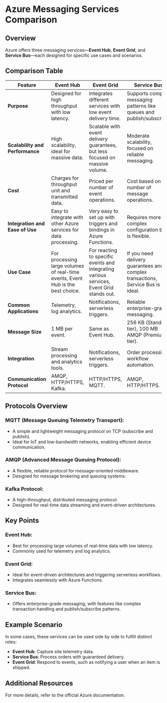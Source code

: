 # Azure Messaging Services Comparison

## Overview

Azure offers three messaging services—**Event Hub**, **Event Grid**, and **Service Bus**—each designed for specific use cases and scenarios.

## Comparison Table

| **Feature**                | **Event Hub**                                       | **Event Grid**                                     | **Service Bus**                                   |
|-----------------------------|----------------------------------------------------|--------------------------------------------------|--------------------------------------------------|
| **Purpose**                | Designed for high throughput with low latency.     | Integrates different services with low event delivery time. | Supports complex messaging patterns like queues and publish/subscribe. |
| **Scalability and Performance** | High scalability, ideal for massive data.          | Scalable with event delivery guarantees, but less focused on massive volume. | Moderate scalability, focused on reliable messaging. |
| **Cost**                   | Charges for throughput unit and transmitted data.  | Priced per number of event operations.           | Cost based on the number of message operations.  |
| **Integration and Ease of Use** | Easy to integrate with other Azure services for data processing. | Very easy to set up with triggers and bindings in Azure Functions. | Requires more complex configuration but is flexible. |
| **Use Case**               | For processing large volumes of real-time events, Event Hub is the best choice. | For reacting to specific events and integrating various services, Event Grid stands out. | If you need delivery guarantees and complex transactions, Service Bus is ideal. |
| **Common Applications**    | Telemetry, log analytics.                          | Notifications, serverless triggers.              | Reliable enterprise-grade messaging.             |
| **Message Size**           | 1 MB per event.                                    | Same as Event Hub.                                | 256 KB (Standard tier), 100 MB AMQP (Premium tier). |
| **Integration**            | Stream processing and analytics tools.            | Notifications, serverless triggers.              | Order processing, workflow automation.           |
| **Communication Protocol** | AMQP, HTTP/HTTPS, Kafka.                           | HTTP/HTTPS, MQTT.                                | AMQP, HTTP/HTTPS.                                |

## Protocols Overview

### MQTT (Message Queuing Telemetry Transport):
- A simple and lightweight messaging protocol on TCP (subscribe and publish).  
- Ideal for IoT and low-bandwidth networks, enabling efficient device communication.

### AMQP (Advanced Message Queuing Protocol):
- A flexible, reliable protocol for message-oriented middleware.  
- Designed for message brokering and queuing systems.

### Kafka Protocol:
- A high-throughput, distributed messaging protocol.  
- Designed for real-time data streaming and event-driven architectures.

## Key Points

### Event Hub:
- Best for processing large volumes of real-time data with low latency.  
- Commonly used for telemetry and log analytics.

### Event Grid:
- Ideal for event-driven architectures and triggering serverless workflows.  
- Integrates seamlessly with Azure Functions.

### Service Bus:
- Offers enterprise-grade messaging, with features like complex transaction handling and publish/subscribe patterns.

## Example Scenario

In some cases, these services can be used side by side to fulfill distinct roles:

- **Event Hub**: Capture site telemetry data.  
- **Service Bus**: Process orders with guaranteed delivery.  
- **Event Grid**: Respond to events, such as notifying a user when an item is shipped.

## Additional Resources

For more details, refer to the official Azure documentation.
